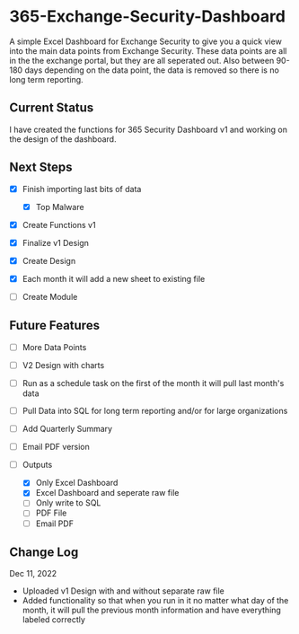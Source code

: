 # 365-Exchange-Security-Dashboard

A simple Excel Dashboard for Exchange Security to give you a quick view into the main data points from Exchange Security. These data points are all in the the exchange portal, but they are all seperated out. Also between 90-180 days depending on the data point, the data is removed so there is no long term reporting.

## Current Status

I have created the functions for 365 Security Dashboard v1 and working on the design of the dashboard.

## Next Steps

* [X] Finish importing last bits of data

  * [X] Top Malware
* [X] Create Functions v1
* [X] Finalize v1 Design
* [X] Create Design
* [X] Each month it will add a new sheet to existing file
* [ ] Create Module

## Future Features

* [ ] More Data Points
* [ ] V2 Design with charts
* [ ] Run as a schedule task on the first of the month it will pull last month's data
* [ ] Pull Data into SQL for long term reporting and/or for large organizations
* [ ] Add Quarterly Summary
* [ ] Email PDF version
* [ ] Outputs

  * [X] Only Excel Dashboard
  * [X] Excel Dashboard and seperate raw file
  * [ ] Only write to SQL
  * [ ] PDF File
  * [ ] Email PDF

## Change Log

Dec 11, 2022

* Uploaded v1 Design with and without separate raw file
* Added functionality so that when you run in it no matter what day of the month, it will pull the previous month information and have everything labeled correctly
